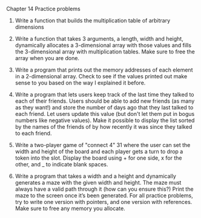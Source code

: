 Chapter 14 Practice problems

1. Write a function that builds the multiplication table of arbitrary dimensions

2. Write a function that takes 3 arguments, a length, width and height, dynamically allocates a 3-dimensional array with those values and fills the 3-dimensional array with multiplication tables. Make sure to free the array when you are done.

3. Write a program that prints out the memory addresses of each element in a 2-dimensional array. Check to see if the values printed out make sense to you based on the way I explained it before.

4. Write a program that lets users keep track of the last time they talked to each of their friends. Users should be able to add new friends (as many as they want!) and store the number of days ago that they last talked to each friend. Let users update this value (but don't let them put in bogus numbers like negative values). Make it possible to display the list sorted by the names of the friends of by how recently it was since they talked to each friend.

5. Write a two-player game of "connect 4" 31 where the user can set the width and height of the board and each player gets a turn to drop a token into the slot. Display the board using + for one side, x for the other, and _ to indicate blank spaces.

6. Write a program that takes a width and a height and dynamically generates a maze with the given width and height. The maze must always have a valid path through it (how can you ensure this?) Print the maze to the screen once it’s been generated. For all practice problems, try to write one version with pointers, and one version with references. Make sure to free any memory you allocate.
